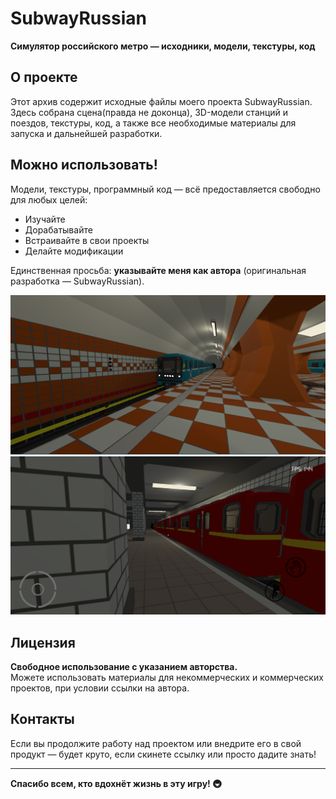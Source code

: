 # SubwayRussian

**Симулятор российского метро — исходники, модели, текстуры, код**

## О проекте

Этот архив содержит исходные файлы моего проекта SubwayRussian. Здесь собрана сцена(правда не доконца), 3D-модели станций и поездов, текстуры, код, а также все необходимые материалы для запуска и дальнейшей разработки.

## Можно использовать!

Модели, текстуры, программный код — всё предоставляется свободно для любых целей:  
* Изучайте  
* Дорабатывайте  
* Встраивайте в свои проекты  
* Делайте модификации

Единственная просьба: **указывайте меня как автора** (оригинальная разработка — SubwayRussian).

![Модель поезда](image/Zastavka.png)
![Модель поезда2](image/Red.png)

## Лицензия

**Свободное использование с указанием авторства.**  
Можете использовать материалы для некоммерческих и коммерческих проектов, при условии ссылки на автора.

## Контакты

Если вы продолжите работу над проектом или внедрите его в свой продукт — будет круто, если скинете ссылку или просто дадите знать!

---

**Спасибо всем, кто вдохнёт жизнь в эту игру! 🚇**

